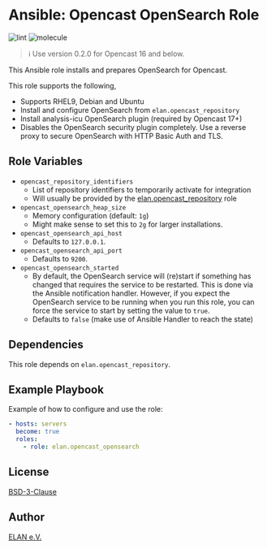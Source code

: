 Ansible: Opencast OpenSearch Role
====================================

![lint](https://github.com/elan-ev/opencast_opensearch/actions/workflows/lint.yml/badge.svg)
![molecule](https://github.com/elan-ev/opencast_opensearch/actions/workflows/molecule.yml/badge.svg)

> ℹ️ Use version 0.2.0 for Opencast 16 and below.

This Ansible role installs and prepares OpenSearch for Opencast.

This role supports the following,

- Supports RHEL9, Debian and Ubuntu
- Install and configure OpenSearch from `elan.opencast_repository`
- Install analysis-icu OpenSearch plugin (required by Opencast 17+)
- Disables the OpenSearch security plugin completely. Use a reverse
  proxy to secure OpenSearch with HTTP Basic Auth and TLS.

## Role Variables

- `opencast_repository_identifiers`
  - List of repository identifiers to temporarily activate for integration
  - Will usually be provided by the [elan.opencast_repository](https://github.com/elan-ev/opencast_repository) role
- `opencast_opensearch_heap_size`
  - Memory configuration (default: `1g`)
  - Might make sense to set this to `2g` for larger installations.
- `opencast_opensearch_api_host`
  - Defaults to `127.0.0.1`.
- `opencast_opensearch_api_port`
  - Defaults to `9200`.
- `opencast_opensearch_started`
  - By default, the OpenSearch service will (re)start if something has changed that requires the service to be restarted. This is done via the Ansible notification handler. However, if you expect the OpenSearch service to be running when you run this role, you can force the service to start by setting the value to `true`.
  - Defaults to `false` (make use of Ansible Handler to reach the state)

## Dependencies

This role depends on `elan.opencast_repository`.

## Example Playbook

Example of how to configure and use the role:

```yaml
- hosts: servers
  become: true
  roles:
    - role: elan.opencast_opensearch
```

## License
[BSD-3-Clause](LICENSE)

## Author
[ELAN e.V.](https://elan-ev.de)

